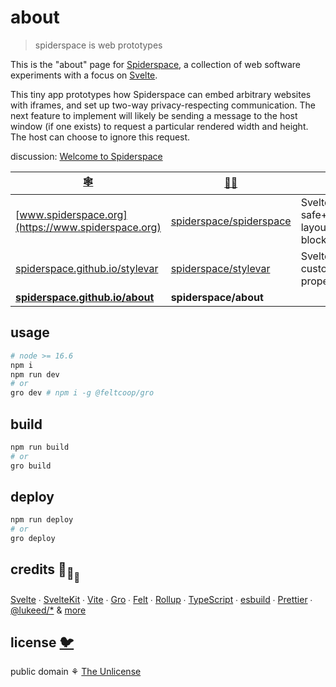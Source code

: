 # about

> spiderspace is web prototypes

This is the "about" page for [Spiderspace](https://github.com/spiderspace/spiderspace),
a collection of web software experiments
with a focus on [Svelte](https://github.com/sveltejs/svelte).

This tiny app prototypes how Spiderspace can embed arbitrary websites with iframes,
and set up two-way privacy-respecting communication.
The next feature to implement will likely be sending a message to the host window (if one exists)
to request a particular rendered width and height. The host can choose to ignore this request.

discussion: [Welcome to Spiderspace](https://github.com/spiderspace/spiderspace/discussions/1)

| [🕸️](https://www.spiderspace.org)                                        | [🐙🐱](https://github.com/spiderspace)                                | 🧪                                              |
| ------------------------------------------------------------------------ | --------------------------------------------------------------------- | ----------------------------------------------- |
| [www.spiderspace.org](https://www.spiderspace.org)                       | [spiderspace/spiderspace](https://github.com/spiderspace/spiderspace) | Svelte; safe+serializable layout+content blocks |
| [spiderspace.github.io/stylevar](https://spiderspace.github.io/stylevar) | [spiderspace/stylevar](https://github.com/spiderspace/stylevar)       | Svelte; CSS custom properties                   |
| [**spiderspace.github.io/about**](https://spiderspace.github.io/about)   | **spiderspace/about**                                                 |                                                 |

## usage

```bash
# node >= 16.6
npm i
npm run dev
# or
gro dev # npm i -g @feltcoop/gro
```

## build

```bash
npm run build
# or
gro build
```

## deploy

```bash
npm run deploy
# or
gro deploy
```

## credits 🐢<sub>🐢</sub><sub><sub>🐢</sub></sub>

[Svelte](https://github.com/sveltejs/svelte) ∙
[SvelteKit](https://github.com/sveltejs/kit) ∙
[Vite](https://github.com/vitejs/vite) ∙
[Gro](https://github.com/feltcoop/gro) ∙
[Felt](https://github.com/feltcoop/felt) ∙
[Rollup](https://github.com/rollup/rollup) ∙
[TypeScript](https://github.com/microsoft/TypeScript) ∙
[esbuild](https://github.com/evanw/esbuild) ∙
[Prettier](https://github.com/prettier/prettier) ∙
[@lukeed\/\*](https://github.com/lukeed)
& [more](package.json)

## license [🐦](https://wikipedia.org/wiki/Free_and_open-source_software)

public domain ⚘ [The Unlicense](license)
